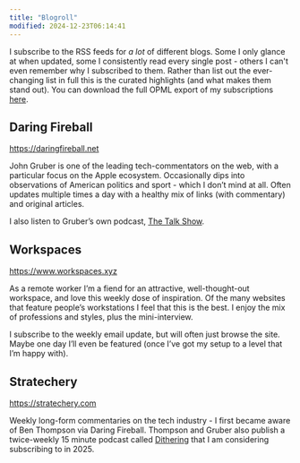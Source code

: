 ```yaml
---
title: "Blogroll"
modified: 2024-12-23T06:14:41
---
```


I subscribe to the RSS feeds for _a lot_ of different blogs. Some I only glance at when updated, some I consistently read every single post - others I can't even remember why I subscribed to them. Rather than list out the ever-changing list in full this is the curated highlights (and what makes them stand out). You can download the full OPML export of my subscriptions [here](/blogroll.opml).

## Daring Fireball
<https://daringfireball.net>

John Gruber is one of the leading tech-commentators on the web, with a particular focus on the Apple ecosystem. Occasionally dips into observations of American politics and sport - which I don’t mind at all. Often updates multiple times a day with a healthy mix of links (with commentary) and original articles.

I also listen to Gruber’s own podcast, [The Talk Show](https://daringfireball.net/thetalkshow/).

## Workspaces
<https://www.workspaces.xyz>

As a remote worker I’m a fiend for an attractive, well-thought-out workspace, and love this weekly dose of inspiration. Of the many websites that feature people’s workstations I feel that this is the best. I enjoy the mix of professions and styles, plus the mini-interview.

I subscribe to the weekly email update, but will often just browse the site. Maybe one day I’ll even be featured (once I’ve got my setup to a level that I’m happy with).

## Stratechery
<https://stratechery.com>

Weekly long-form commentaries on the tech industry - I first became aware of Ben Thompson via Daring Fireball. Thompson and Gruber also publish a twice-weekly 15 minute podcast called [Dithering](https://dithering.fm) that I am considering subscribing to in 2025.
